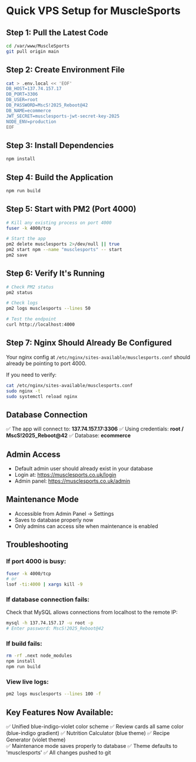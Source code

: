 # Quick VPS Setup for MuscleSports

## Step 1: Pull the Latest Code
```bash
cd /var/www/MuscleSports
git pull origin main
```

## Step 2: Create Environment File
```bash
cat > .env.local << 'EOF'
DB_HOST=137.74.157.17
DB_PORT=3306
DB_USER=root
DB_PASSWORD=MscS!2025_Reboot@42
DB_NAME=ecommerce
JWT_SECRET=musclesports-jwt-secret-key-2025
NODE_ENV=production
EOF
```

## Step 3: Install Dependencies
```bash
npm install
```

## Step 4: Build the Application
```bash
npm run build
```

## Step 5: Start with PM2 (Port 4000)
```bash
# Kill any existing process on port 4000
fuser -k 4000/tcp

# Start the app
pm2 delete musclesports 2>/dev/null || true
pm2 start npm --name "musclesports" -- start
pm2 save
```

## Step 6: Verify It's Running
```bash
# Check PM2 status
pm2 status

# Check logs
pm2 logs musclesports --lines 50

# Test the endpoint
curl http://localhost:4000
```

## Step 7: Nginx Should Already Be Configured
Your nginx config at `/etc/nginx/sites-available/musclesports.conf` should already be pointing to port 4000.

If you need to verify:
```bash
cat /etc/nginx/sites-available/musclesports.conf
sudo nginx -t
sudo systemctl reload nginx
```

## Database Connection
✅ The app will connect to: **137.74.157.17:3306**
✅ Using credentials: **root / MscS!2025_Reboot@42**
✅ Database: **ecommerce**

## Admin Access
- Default admin user should already exist in your database
- Login at: https://musclesports.co.uk/login
- Admin panel: https://musclesports.co.uk/admin

## Maintenance Mode
- Accessible from Admin Panel → Settings
- Saves to database properly now
- Only admins can access site when maintenance is enabled

## Troubleshooting

### If port 4000 is busy:
```bash
fuser -k 4000/tcp
# or
lsof -ti:4000 | xargs kill -9
```

### If database connection fails:
Check that MySQL allows connections from localhost to the remote IP:
```bash
mysql -h 137.74.157.17 -u root -p
# Enter password: MscS!2025_Reboot@42
```

### If build fails:
```bash
rm -rf .next node_modules
npm install
npm run build
```

### View live logs:
```bash
pm2 logs musclesports --lines 100 -f
```

## Key Features Now Available:
✅ Unified blue-indigo-violet color scheme
✅ Review cards all same color (blue-indigo gradient)
✅ Nutrition Calculator (blue theme)
✅ Recipe Generator (violet theme)  
✅ Maintenance mode saves properly to database
✅ Theme defaults to 'musclesports'
✅ All changes pushed to git

